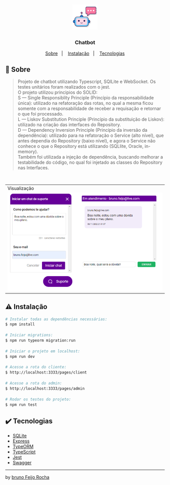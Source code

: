 <h1 align="center"><img src="./public/images/chatbot.png" width=80px"/></h1>

<h3 align="center">Chatbot</h3>

<p align="center">
  <a href="#about">Sobre</a>&nbsp;&nbsp;&nbsp;|&nbsp;&nbsp;&nbsp;
  <a href="#install">Instalação</a>&nbsp;&nbsp;&nbsp;|&nbsp;&nbsp;&nbsp;
  <a href="#technologies">Tecnologias</a>
</p>

## :speech_balloon: Sobre <a name="about"></a>

> Projeto de chatbot utilizando Typescript, SQlLite e WebSocket. Os testes unitários foram realizados com o jest.<br>
> O projeto utilizou principios do SOLID:<br>
> S — Single Responsiblity Principle (Princípio da responsabilidade única): utilizado na refatoração das rotas, no qual a mesma ficou somente com a responsabilidade de receber a requisação e retornar o que foi processado.<br>
> L — Liskov Substitution Principle (Princípio da substituição de Liskov): utilizado na criação das interfaces do Repository. <br>
> D — Dependency Inversion Principle (Princípio da inversão da dependência): utilizado para na refatoração o Service (alto nível), que antes dependia do Repository (baixo nível), e agora o Service não conhece o que o Repository está utilizando (SQLlite, Oracle, in-memory).<br>
> Também foi utilizada a injeção de dependência, buscando melhorar a testabilidade do código, no qual foi injetado as classes do Repository nas Interfaces.


<br />
<table>
  <tr>
    <td colspan="1">Visualização</td>
  </tr>
  <tr>
    <td><img src="./public/images/chatExample.png" width=1000px /></td></td>
  </tr>
</table>

## :warning: Instalação <a name="install"></a>

```bash
# Instalar todas as dependências necessárias:
$ npm install

# Iniciar migrations:
$ npm run typeorm migration:run

# Iniciar o projeto em localhost:
$ npm run dev

# Acesse a rota do cliente:
$ http://localhost:3333/pages/client

# Acesse a rota do admin:
$ http://localhost:3333/pages/admin

# Rodar os testes do projeto:
$ npm run test

```

## :heavy_check_mark: Tecnologias <a name="technologies"></a>

- [SQLite](https://www.npmjs.com/package/sqlite3)
- [Express](https://expressjs.com/pt-br/)
- [TypeORM](https://typeorm.io/#/)
- [TypeScript](https://www.typescriptlang.org/)
- [Jest](https://jestjs.io/pt-BR/)
- [Swagger](https://swagger.io/)
---

by [bruno Feijo Rocha](https://github.com/feijobruno) 
